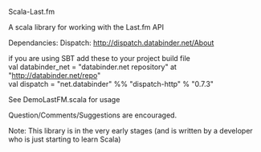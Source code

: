 Scala-Last.fm

A scala library for working with the Last.fm API

Dependancies:
Dispatch: http://dispatch.databinder.net/About

if you are using SBT add these to your project build file  
val databinder_net = "databinder.net repository" at "http://databinder.net/repo"  
val dispatch = "net.databinder" %% "dispatch-http" % "0.7.3"

See DemoLastFM.scala for usage

Question/Comments/Suggestions are encouraged.

Note: This library is in the very early stages (and is written by a developer who is just starting to learn Scala)
